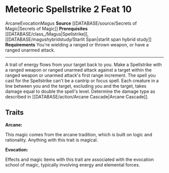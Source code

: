 ﻿---
actions: '[two-actions]'
feat: Meteoric Spellstrike
id: '2872'
level: '10'
name: Meteoric Spellstrike
prerequisite: '[[DATABASE/class_/Magus|Spellstrike]] , [[DATABASE/magushybridstudy/Starlit
  Span|starlit span hybrid study]]'
rarity: Common
requirement: You're wielding a ranged or [[DATABASE/trait/Thrown|thrown]] weapon,
  or have aranged [[DATABASE/trait/Unarmed|unarmed]] attack.
school: Evocation
source: '[[DATABASE/source/Secrets of Magic|Secrets of Magic]]'
trait:
- '[[DATABASE/trait/Arcane|Arcane]]'
- '[[DATABASE/trait/Evocation|Evocation]]'
- '[[DATABASE/trait/Magus|Magus]]'
type: Feat

---
# Meteoric Spellstrike <span class="action-icon">2</span> <span class="item-type">Feat 10</span>

<span class="item-trait">Arcane</span><span class="item-trait">Evocation</span><span class="item-trait">Magus</span>
**Source** [[DATABASE/source/Secrets of Magic|Secrets of Magic]] 
**Prerequisites** [[DATABASE/class_/Magus|Spellstrike]], [[DATABASE/magushybridstudy/Starlit Span|starlit span hybrid study]]
**Requirements** You're wielding a ranged or thrown weapon, or have a ranged unarmed attack.

---
A trail of energy flows from your target back to you. Make a Spellstrike with a ranged weapon or ranged unarmed attack against a target within the ranged weapon or unarmed attack's first range increment. The spell you cast for the Spellstrike can't be a cantrip or focus spell. Each creature in a line between you and the target, excluding you and the target, takes damage equal to double the spell's level. Determine the damage type as described in [[DATABASE/action/Arcane Cascade|Arcane Cascade]].

## Traits

**Arcane:**

This magic comes from the arcane tradition, which is built on logic and rationality. Anything with this trait is magical.

**Evocation:**

Effects and magic items with this trait are associated with the evocation school of magic, typically involving energy and elemental forces.